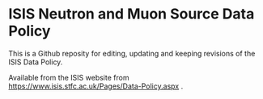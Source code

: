 # ISIS Neutron and Muon Source Data Policy

This is a Github reposity for editing, updating and keeping revisions of the ISIS Data Policy.

Available from the ISIS website from https://www.isis.stfc.ac.uk/Pages/Data-Policy.aspx .
